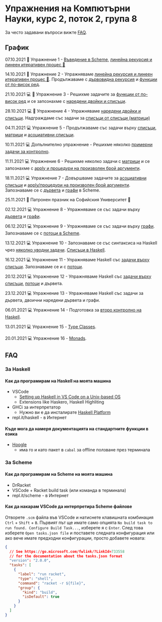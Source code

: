 # Упражнения на Компютърни Науки, курс 2, поток 2, група 8

За често задавани въпроси вижте [FAQ](#FAQ).

## График

07.10.2021 :school: Упражнение 1 - [Въведение в Scheme](01-introduction-to-scheme/),
[линейна рекурсия и линеен итеративен процес :arrows_counterclockwise:](02-linear-iterative-process/)

14.10.2021 :school: Упражнение 2 - Упражняваме
[линейна рекурсия и линеен итеративен процес :arrows_counterclockwise:](02-linear-iterative-process/).
Продължаваме с [дървовидна рекурсия](03-tree-recursion/)
и [функции от по-висок ред](04-higher-order-functions/).

21.10.2021 :computer: :school: Упражнение 3 - Решихме задачите за [функции от по-висок ред](04-higher-order-functions/)
и се запознахме с [наредени двойки и списъци](05-lists/).

28.10.2021 :computer: :school: Упражнение 4 - Упражняваме [наредени двойки и списъци](05-lists/). Надграждаме със задачи за [списъци от списъци (матрици)](06-matrices/)

04.11.2021 :computer: Упражнение 5 - Продължаваме със задачи върху [списъци](05-lists/), [матрици](06-matrices/) и [асоциативни списъци](07-associative-lists/).

10.11.2021 :computer: Допълнително упражнение - Решихме няколко [примерни задачи за контролно](exam-1/).

11.11.2021 :computer: Упражнение 6 - Решихме няколко задачи с [матрици](06-matrices/)
и се запознахме с [apply и процедури на произволен брой аргументи](08-apply/).

18.11.2021 :computer: Упражнение 7 - Довършваме задачите за [асоциативни списъци](07-associative-lists/) и [apply/процедури на произволен брой аргументи](08-apply/).
Запознаваме се с [дървета](09-trees/) и [графи](10-graphs/) в Scheme.

25.11.2021 :tada: Патронен празник на Софийския Университет :tada:

02.12.2021 :computer: Упражнение 8 - Упражняваме се със задачи върху
[дървета](09-trees/) и [графи](10-graphs/).

06.12.2021 :computer: Упражнение 9 - Упражняваме се със задачи върху
[графи](10-graphs/). Запознаваме се с [потоци в Scheme](11-streams/).

13.12.2021 :computer: Упражнение 10 - Запознаваме се със синтаксиса на Haskell чрез [няколко уводни задачи](12-haskell-intro/). [Списъци в Haskell](13-haskell-lists-and-lambdas/).

16.12.2021 :computer: Упражнение 11 - Упражняваме Haskell със [задачи върху списъци](13-haskell-lists-and-lambdas/). Запознаваме се и с [потоци](14-haskell-streams/).

20.12.2021 :computer: Упражнение 12 - Упражняваме Haskell със [задачи върху списъци](13-haskell-lists-and-lambdas/), [потоци](14-haskell-streams/) и дървета.

23.12.2021 :computer: Упражнение 13 - Упражняваме Haskell със задачи за дървета, двоични наредени дървета и графи.

06.01.2021 :computer: Упражнение 14 - Подготовка за [второ контролно на Haskell](exam-2/).

13.01.2021 :computer: Упражнение 15 - [Type Classes](17-type-classes/).

20.01.2021 :computer: Упражнение 16 - [Monads](18-monads/).

## FAQ

### За Haskell

#### Как да програмирам на Haskell на моята машина

- VSCode
  - [Setting up Haskell in VS Code on a Unix-based OS](https://medium.com/@dogwith1eye/setting-up-haskell-in-vs-code-on-macos-d2cc1ce9f60a)
  - Extensions like Haskero, Haskell Highliting
- GHCi за интерпретатор
  - Нужно ви е да инсталирате [Haskell Platform](https://www.haskell.org/platform/)
- repl.it/haskell - в Интернет

#### Къде мога да намеря документацията на стандартните функции в езика

- [Hoogle](https://hoogle.haskell.org/)
  - има го и като пакет в `cabal` за offline ползване през терминала

### За Scheme

#### Как да програмирам на Scheme на моята машина

- DrRacket
- VSCode + Racket build task (или команда в терминала)
- repl.it/scheme - в Интернет

#### Как да накарам VSCode да интерпретира Scheme файлове

Отворете `.scm` файла във VSCode и натиснете клавишната комбинация
`Ctrl` + `Shift` + `B`. Първият път ще имате само опцията
`No build task to run found. Configure Build Task...`, изберете я с `Enter`.
След това изберете `Open tasks.json file` и поставете следната конфигурация
или ако вече имате предходни конфигурации, просто добавете новата:

```json
{
  // See https://go.microsoft.com/fwlink/?LinkId=733558
  // for the documentation about the tasks.json format
  "version": "2.0.0",
  "tasks": [
    {
      "label": "run racket",
      "type": "shell",
      "command": "racket -r ${file}",
      "group": {
        "kind": "build",
        "isDefault": true
      }
    }
  ]
}
```

